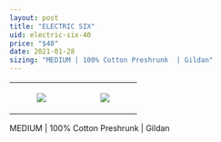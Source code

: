 ```yaml
---
layout: post
title: "ELECTRIC SIX"
uid: electric-six-40
price: "$40"
date: 2021-01-28
sizing: "MEDIUM | 100% Cotton Preshrunk  | Gildan"
---
```




<table style="width:100%;"><tr><td style="vertical-align:top;">
      <figure class="tmblr-full" data-orig-height="2048" data-orig-width="1365" data-orig-src="https://concertshirts.netlify.app/shirts/0351/0351-01.jpg"><img src="https://64.media.tumblr.com/344da96c5191815f97e2df7f116d875f/c79f2f894fcda544-74/s540x810/0a53cb1810a87d2d3662411d466c024ad3972621.jpg" data-orig-height="2048" data-orig-width="1365" data-orig-src="https://concertshirts.netlify.app/shirts/0351/0351-01.jpg"/></figure></td>
    <td style="vertical-align:top;">
      <figure class="tmblr-full" data-orig-height="2048" data-orig-width="1365" data-orig-src="https://concertshirts.netlify.app/shirts/0351/0351-02.jpg"><img src="https://64.media.tumblr.com/6e9c95830ff99f712b339eb6a2ad8dd0/c79f2f894fcda544-8d/s540x810/424c37aa439eede4f13a35265dd9a52823b74427.jpg" data-orig-height="2048" data-orig-width="1365" data-orig-src="https://concertshirts.netlify.app/shirts/0351/0351-02.jpg"/></figure></td>
  </tr></table><p>
  MEDIUM | 100% Cotton Preshrunk | Gildan
</p>
